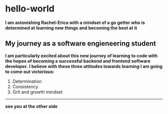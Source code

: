 # hello-world
**I am astonishing __Rachel-Erica__ with a mindset of a go getter who is determined at learning new things and becoming the best at it**
## My journey as a software engieneering student
__I am particularly excited about this new journey of learning to code with the hopes of becoming a successful backend and frontend software developer.__
**I believe with these three attitudes towards learning I am going to come out victorious:**
1. Determination
2. Consistency
3. Grit and growth mindset
----------------------------------------------------------------------------

__see you at the other side__
